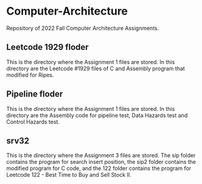 # Computer-Architecture
Repository of 2022 Fall Computer Architecture Assignments.

## Leetcode 1929 floder
This is the directory where the Assignment 1 files are stored.
In this directory are the Leetcode #1929 files of C and Assembly program that modified for Ripes.

## Pipeline floder
This is the directory where the Assignment 1 files are stored.
In this directory are the Assembly code for pipeline test, Data Hazards test and Control Hazards test.

## srv32
This is the directory where the Assignment 3 files are stored.
The sip folder contains the program for search insert position, the sip2 folder contains the modified program for C code, and the 122 folder contains the program for Leetcode 122 - Best Time to Buy and Sell Stock II.

